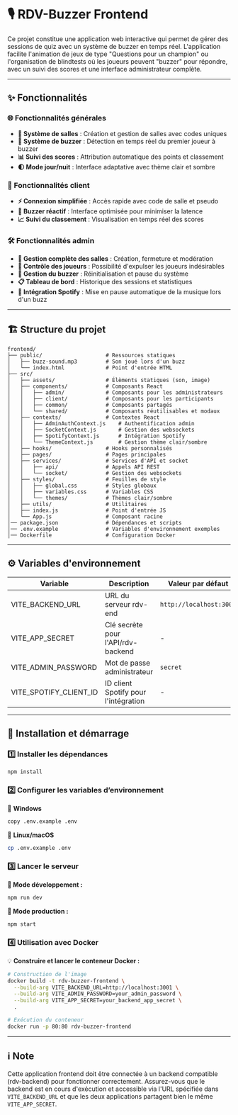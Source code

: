 # 🎙️ RDV-Buzzer Frontend

Ce projet constitue une application web interactive qui permet de gérer des sessions de quiz avec un système de buzzer en temps réel. L'application facilite l'animation de jeux de type "Questions pour un champion" ou l'organisation de blindtests où les joueurs peuvent "buzzer" pour répondre, avec un suivi des scores et une interface administrateur complète.

---

## ✨ Fonctionnalités

### 🌐 Fonctionnalités générales

- **🚀 Système de salles** : Création et gestion de salles avec codes uniques
- **🔔 Système de buzzer** : Détection en temps réel du premier joueur à buzzer
- **📊 Suivi des scores** : Attribution automatique des points et classement
- **🌓 Mode jour/nuit** : Interface adaptative avec thème clair et sombre

### 👥 Fonctionnalités client

- **⚡ Connexion simplifiée** : Accès rapide avec code de salle et pseudo
- **🎯 Buzzer réactif** : Interface optimisée pour minimiser la latence
- **📈 Suivi du classement** : Visualisation en temps réel des scores

### 🛠️ Fonctionnalités admin

- **🔧 Gestion complète des salles** : Création, fermeture et modération
- **🚫 Contrôle des joueurs** : Possibilité d'expulser les joueurs indésirables
- **🔄 Gestion du buzzer** : Réinitialisation et pause du système
- **📋 Tableau de bord** : Historique des sessions et statistiques
- **🎵 Intégration Spotify** : Mise en pause automatique de la musique lors d'un buzz

---

## 🏗️ Structure du projet

```plaintext
frontend/
├── public/                    # Ressources statiques
│   ├── buzz-sound.mp3         # Son joué lors d'un buzz
│   └── index.html             # Point d'entrée HTML
├── src/
│   ├── assets/                # Élèments statiques (son, image)       
│   ├── components/            # Composants React
│   │   ├── admin/             # Composants pour les administrateurs
│   │   ├── client/            # Composants pour les participants
│   │   ├── common/            # Composants partagés
│   │   └── shared/            # Composants réutilisables et modaux
│   ├── contexts/              # Contextes React
│   │   ├── AdminAuthContext.js    # Authentification admin
│   │   ├── SocketContext.js       # Gestion des websockets
│   │   ├── SpotifyContext.js      # Intégration Spotify
│   │   └── ThemeContext.js        # Gestion thème clair/sombre
│   ├── hooks/                 # Hooks personnalisés
│   ├── pages/                 # Pages principales
│   ├── services/              # Services d'API et socket
│   │   ├── api/               # Appels API REST
│   │   └── socket/            # Gestion des websockets
│   ├── styles/                # Feuilles de style
│   │   ├── global.css         # Styles globaux
│   │   ├── variables.css      # Variables CSS
│   │   └── themes/            # Thèmes clair/sombre
│   ├── utils/                 # Utilitaires
│   ├── index.js               # Point d'entrée JS
│   └── App.js                 # Composant racine
│── package.json               # Dépendances et scripts
│── .env.example               # Variables d'environnement exemples
│── Dockerfile                 # Configuration Docker
```

---

## ⚙️ Variables d'environnement

| Variable                    | Description                          | Valeur par défaut         | Obligatoire |
|-----------------------------|--------------------------------------|---------------------------|-------------|
| VITE_BACKEND_URL       | URL du serveur rdv-end               | `http://localhost:3001`   | ✅ Oui      |
| VITE_APP_SECRET        | Clé secrète pour l'API/rdv-backend   | -                         | ✅ Oui      |
| VITE_ADMIN_PASSWORD    | Mot de passe administrateur          | `secret`                  | ✅ Oui      |
| VITE_SPOTIFY_CLIENT_ID | ID client Spotify pour l'intégration | -                         | ➖ Si activé|

---

## 🚀 Installation et démarrage

### 1️⃣ Installer les dépendances  
```bash
npm install
```

### 2️⃣ Configurer les variables d’environnement  
📌 **Windows**  
```bash
copy .env.example .env
```
📌 **Linux/macOS**  
```bash
cp .env.example .env
```

### 3️⃣ Lancer le serveur  
**🔹 Mode développement :**  
```bash
npm run dev
```
**🔹 Mode production :**  
```bash
npm start
```

### 4️⃣ Utilisation avec Docker  
💡 **Construire et lancer le conteneur Docker :**  
```bash
# Construction de l'image
docker build -t rdv-buzzer-frontend \
  --build-arg VITE_BACKEND_URL=http://localhost:3001 \
  --build-arg VITE_ADMIN_PASSWORD=your_admin_password \
  --build-arg VITE_APP_SECRET=your_backend_app_secret \
  .

# Exécution du conteneur
docker run -p 80:80 rdv-buzzer-frontend
```

---

## ℹ️ Note

Cette application frontend doit être connectée à un backend compatible (rdv-backend) pour fonctionner correctement. Assurez-vous que le backend est en cours d'exécution et accessible via l'URL spécifiée dans `VITE_BACKEND_URL` et que les deux applications partagent bien le même `VITE_APP_SECRET`.
